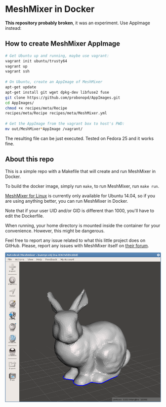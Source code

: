 MeshMixer in Docker
===================

**This repository probably broken**, it was an experiment. Use AppImage instead:

How to create MeshMixer AppImage
--------------------------------

```bash
# Get Ubuntu up and running, maybe use vagrant:
vagrant init ubuntu/trusty64
vagrant up
vagrant ssh

# On Ubuntu, create an AppImage of MeshMixer
apt-get update
apt-get install git wget dpkg-dev libfuse2 fuse
git clone https://github.com/probonopd/AppImages.git
cd AppImages/
chmod +x recipes/meta/Recipe
recipes/meta/Recipe recipes/meta/MeshMixer.yml

# Get the AppImage from the vagrant box to host's PWD:
mv out/MeshMixer*AppImage /vagrant/
```

The resulting file can be just executed. Tested on Fedora 25 and it works fine.

About this repo
---------------

This is a simple repo with a Makefile that will create and run MeshMixer in Docker.

To build the docker image, simply run `make`, to run MeshMixer, run `make run`.

[MeshMixer for Linux](http://www.meshmixer.com/linux.html) is currently only available for Ubuntu 14.04,
so if you are using anything better, you can run MeshMixer in Docker.

Note that if your user UID and/or GID is different than 1000, you'll have to edit the Dockerfile.

When running, your home directory is mounted inside the container for your convenience. However, this might be dangerous.

Feel free to report any issue related to what this little project does on GitHub.
Please, report any issues with MeshMixer itself on [their forum](http://meshmixerforum.com/index.php?board=8.0).

![MeshMixer running on Fedora](screenshot.png)
